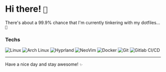# Hi there! `🐙`

There's about a 99.9% chance that I'm currently tinkering with my dotfiles... `🔭`  

### Techs

![Linux](https://img.shields.io/badge/-Linux-05122A?style=for-the-badge&color=302d41&logo=linux&logoColor=dfb914)
![Arch Linux](https://img.shields.io/badge/-Arch-05122A?style=for-the-badge&color=302d41&logo=archlinux&logoColor=3399cc)
![Hyprland](https://img.shields.io/badge/-Hyprland-05122A?style=for-the-badge&color=302d41&logo=Hyprland&logoColor=58E1FF)
![NeoVim](https://img.shields.io/badge/-NeoVim-05122A?style=for-the-badge&color=302d41&logo=neovim&logoColor=4b9e4b)
![Docker](https://img.shields.io/badge/-Docker-05122A?style=for-the-badge&color=302d41&logo=docker)
![Git](https://img.shields.io/badge/-Git-05122A?style=for-the-badge&color=302d41&logo=git)
![Gitlab CI/CD](https://img.shields.io/badge/-Gitlab%20CI/CD-05122A?style=for-the-badge&color=302d41&logo=GitLab)

---

Have a nice day and stay awesome! `✨`
